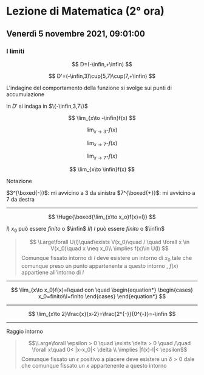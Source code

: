 #  Lezione di Matematica (2° ora)
## Venerdì 5 novembre 2021, 09:01:00
### I limiti

$$
D=(-\infin,+\infin)
$$

$$
D'=(-\infin,3)\cup[5,7)\cup(7,+\infin)
$$


L'indagine del comportamento della funzione si svolge sui punti di accumulazione

in $D'$ si  indaga in $\{-\infin,3,7\}$



$$
\lim_{x\to -\infin}f(x)
$$

$$
\lim_{x\to 3^{-}}f(x)
$$

$$
\lim_{x\to 7^{-}}f(x)
$$

$$
\lim_{x\to 7^{+}}f(x)
$$

$$
\lim_{x\to \infin}f(x)
$$

Notazione

$3^{\boxed{-}}$: mi avvicino a $3$ da sinistra
$7^{\boxed{+}}$: mi avvicino a $7$ da destra


---


$$
\Huge{\boxed{\lim_{x\to x_o}f(x)=l}}
$$

$I)$ $x_0$ può essere $finito$ o $\infin$
$II)$ $l$ può essere $finito$ o $\infin$


> $$
\Large\forall U(l)\quad\exists V(x_0)\quad / \quad \forall x \in V(x_0)\quad x \neq x_0\\
\implies f(x)\in U(l)
$$
> Comunque fissato  intorno di $l$ deve esistere un intorno di $x_0$ tale che comunque  preso un punto appartenente a questo intorno , $f(x)$ appartiene all'intorno di $l$

---


$$
\lim_{x\to x_0}f(x)=l\quad con \quad \begin{equation*} \begin{cases} x_0=finito\\l=finito \end{cases} \end{equation*}
$$




---

$$
\lim_{x\to 2}\frac{x}{x-2}=\frac{2^{-}}{0^{-}}=-\infin
$$

---

Raggio intorno

> $$\Large\forall \epsilon > 0 \quad \exists \delta > 0 \quad /\quad \forall x\quad 0< |x-x_0|< \delta \\ \implies |f(x)-l|< \epsilon$$
> Comunque fissato un $\epsilon$ positivo a piacere deve esistere un $\delta > 0$ dale che comunque fissato un $x$ appartenente a questo intorno
<!--stackedit_data:
eyJoaXN0b3J5IjpbLTcwNzI3NDE5MSwxNzY5OTY1MzAxLDk0Mj
gzNzAxOCwtMTIyMTgzMzMxOSwtNzIyOTA5NTA3XX0=
-->